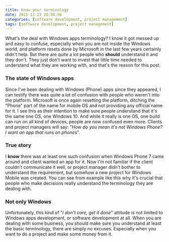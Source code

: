 ```yaml
---
title: Know your terminology
date: 2015-11-23 20:58:56
categories: [software development, project management]
tags: [software development, project management]
---
```

What's the deal with Windows apps terminology? I know it got messed up and easy to confuse, especially when you are not inside the Windows world, and platform resets done by Microsoft in the last few years certainly didn't help. But there are quite a lot people who **should** understand it and they don't. They just don't want to invest that little time needed to understand what they are working with, and that's the reason for this post.
<!--more-->

### The state of Windows apps

Since I've been dealing with Windows (Phone) apps since they appeared, I can testify there was quite a lot of confusion with people who weren't into the platform. Microsoft is once again resetting the platform, ditching the "Phone" part of the name for mobile OS and not providing any official name for it. I see this as their intention to make sure people understand that it's the same one OS, one Windows 10. And while it really is one OS, one build can run on all kind of devices, people are now confused even more. Clients and project managers will say: "*How do you mean it's not Windows Phone? I want an app that runs on phones*".

### True story

I **know** there was at least one such confusion when Windows Phone 7 came around and client wanted an app for it. Now I'm not familiar if the client couldn't communicate it well, or project manager didn't bother to understand the requirement, but somehow a new project for Windows Mobile was created. You can see from example like this why it's crucial that people who make decisions really understand the terminology they are dealing with.

### Not only Windows

Unfortunately, this kind of "*I don't care, get it done*" attitude is not limited to Windows apps development, or software development at all. When you are dealing with some business, you should make sure you understand at least the basic terminology, there are simply no excuses. Especially when you want to do a project and make some money from it.
